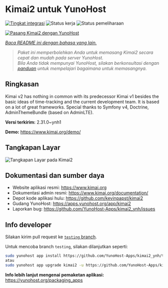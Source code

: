 <!--
N.B.: README ini dibuat secara otomatis oleh <https://github.com/YunoHost/apps/tree/master/tools/readme_generator>
Ini TIDAK boleh diedit dengan tangan.
-->

# Kimai2 untuk YunoHost

[![Tingkat integrasi](https://apps.yunohost.org/badge/integration/kimai2)](https://ci-apps.yunohost.org/ci/apps/kimai2/)
![Status kerja](https://apps.yunohost.org/badge/state/kimai2)
![Status pemeliharaan](https://apps.yunohost.org/badge/maintained/kimai2)

[![Pasang Kimai2 dengan YunoHost](https://install-app.yunohost.org/install-with-yunohost.svg)](https://install-app.yunohost.org/?app=kimai2)

*[Baca README ini dengan bahasa yang lain.](./ALL_README.md)*

> *Paket ini memperbolehkan Anda untuk memasang Kimai2 secara cepat dan mudah pada server YunoHost.*  
> *Bila Anda tidak mempunyai YunoHost, silakan berkonsultasi dengan [panduan](https://yunohost.org/install) untuk mempelajari bagaimana untuk memasangnya.*

## Ringkasan

Kimai v2 has nothing in common with its predecessor Kimai v1 besides the basic ideas of time-tracking and the current development team. It is based on a lot of great frameworks. Special thanks to Symfony v4, Doctrine, AdminThemeBundle (based on AdminLTE).


**Versi terkirim:** 2.31.0~ynh1

**Demo:** <https://www.kimai.org/demo/>

## Tangkapan Layar

![Tangkapan Layar pada Kimai2](./doc/screenshots/screenshot1.png)

## Dokumentasi dan sumber daya

- Website aplikasi resmi: <https://www.kimai.org>
- Dokumentasi admin resmi: <https://www.kimai.org/documentation/>
- Depot kode aplikasi hulu: <https://github.com/kevinpapst/kimai2>
- Gudang YunoHost: <https://apps.yunohost.org/app/kimai2>
- Laporkan bug: <https://github.com/YunoHost-Apps/kimai2_ynh/issues>

## Info developer

Silakan kirim pull request ke [`testing` branch](https://github.com/YunoHost-Apps/kimai2_ynh/tree/testing).

Untuk mencoba branch `testing`, silakan dilanjutkan seperti:

```bash
sudo yunohost app install https://github.com/YunoHost-Apps/kimai2_ynh/tree/testing --debug
atau
sudo yunohost app upgrade kimai2 -u https://github.com/YunoHost-Apps/kimai2_ynh/tree/testing --debug
```

**Info lebih lanjut mengenai pemaketan aplikasi:** <https://yunohost.org/packaging_apps>

